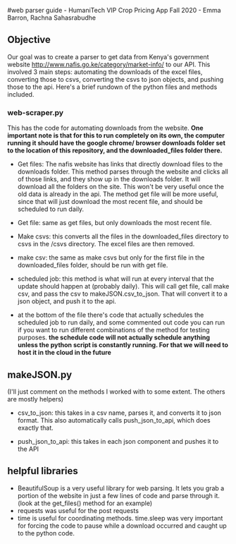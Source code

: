 #web parser guide - HumaniTech VIP Crop Pricing App Fall 2020 - Emma Barron, Rachna Sahasrabudhe

## Objective
Our goal was to create a parser to get data from Kenya's government website http://www.nafis.go.ke/category/market-info/ to our API. This involved 3 main steps: automating the downloads of the excel files, converting those to csvs, converting the csvs to json objects, and pushing those to the api. Here's a brief rundown of the python files and methods included. 

### web-scraper.py
This has the code for automating downloads from the website. **One important note is that for this to run completely on its own, the computer running it should have the google chrome/ browser downloads folder set to the location of this repository, and the downloaded_files folder there.**

- Get files: The nafis website has links that directly download files to the downloads folder. This method parses through the website and clicks all of those links, and they show up in the downloads folder. It will download all the folders on the site. This won't be very useful once the old data is already in the api. The method get file will be more useful, since that will just download the most recent file, and should be scheduled to run daily. 

- Get file: same as get files, but only downloads the most recent file. 

- Make csvs: this converts all the files in the downloaded_files directory to csvs in the /csvs directory. The excel files are then removed.

- make csv: the same as make csvs but only for the first file in the downloaded_files folder, should be run with get file.

- scheduled job: this method is what will run at every interval that the update should happen at (probably daily). This will call get file, call make csv, and pass the csv to makeJSON.csv_to_json. That will convert it to a json object, and push it to the api. 

- at the bottom of the file there's code that actually schedules the scheduled job to run daily, and some commented out code you can run if you want to run different combinations of the method for testing purposes. **the schedule code will not actually schedule anything unless the python script is constantly running. For that we will need to host it in the cloud in the future**

## makeJSON.py
(I'll just comment on the methods I worked with to some extent. The others are mostly helpers)

- csv_to_json: this takes in a csv name, parses it, and converts it to json format. This also automatically calls push_json_to_api, which does exactly that.

- push_json_to_api: this takes in each json component and pushes it to the API

## helpful libraries
- BeautifulSoup is a very useful library for web parsing. It lets you grab a portion of the website in just a few lines of code and parse through it. (look at the get_files() method for an example)
- requests was useful for the post requests
- time is useful for coordinating methods. time.sleep was very important for forcing the code to pause while a download occurred and caught up to the python code. 
